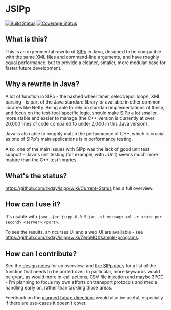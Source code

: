 # JSIPp

[![Build Status](https://travis-ci.org/rkday/jsipp.png?branch=master)](https://travis-ci.org/rkday/jsipp)
[![Coverage Status](https://coveralls.io/repos/rkday/jsipp/badge.png?branch=master)](https://coveralls.io/r/rkday/jsipp?branch=master)

## What is this?

This is an experimental rewrite of [SIPp](http://sipp.sourceforge.net) in Java, designed to be compatible with the same XML files and command-line arguments, and have roughly equal performance, but to provide a cleaner, smaller, more modular base for faster future development.

## Why a rewrite in Java?

A lot of function in SIPp - the hashed wheel timer, select/epoll loops, XML parsing - is part of the Java standard library or available in other common libraries like Netty. Being able to rely on standard implementations of these, and focus on the test-tool-specific logic, should make SIPp a lot smaller, more stable and easier to manage (the C++ version is currently at over 20,000 lines of code compared to under 2,000 in this Java version).

Java is also able to roughly match the performance of C++, which is crucial as one of SIPp's main applications is in performance testing.

Also, one of the main issues with SIPp was the lack of good unit test support - Java's unit testing (for example, with JUnit) seems much more mature than the C++ test libraries.

## What's the status?

https://github.com/rkday/jsipp/wiki/Current-Status has a full overview.

## How can I use it?

It's usable with `java -jar jsipp-0.0.5.jar -sf message.xml -r <rate per second> <server>:<port>`.

To see the results, an ncurses UI and a web UI are available - see https://github.com/rkday/jsipp/wiki/ZeroMQ#sample-programs.

## How can I contribute?

See the [design notes](https://github.com/rkday/jsipp/blob/master/design.md) for an overview, and [the SIPp docs](http://sipp.sourceforge.net/doc/reference.html) for a list of the function that needs to be ported over. In particular, more keywords would be great, as would more in-call actions, CSV file injection and maybe 3PCC - I'm planning to focus my own efforts on transport protocols and media handling early on, rather than tackling those areas.

Feedback on the [planned future directions](https://github.com/rkday/jsipp/blob/master/future-directions.md) would also be useful, especially if there are use-cases it doesn't cover.
